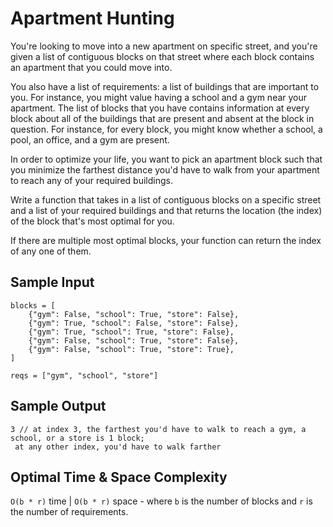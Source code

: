 # Apartment Hunting

You're looking to move into a new apartment on specific street, and you're given a list of contiguous blocks on that street where each block contains an apartment that you could move into.

You also have a list of requirements: a list of buildings that are important to you. For instance, you might value having a school and a gym near your apartment. The list of blocks that you have contains information at every block about all of the buildings that are present and absent at the block in question. For instance, for every block, you might know whether a school, a pool, an office, and a gym are present.

In order to optimize your life, you want to pick an apartment block such that you minimize the farthest distance you'd have to walk from your apartment to reach any of your required buildings.

Write a function that takes in a list of contiguous blocks on a specific street and a list of your required buildings and that returns the location (the index) of the block that's most optimal for you.

If there are multiple most optimal blocks, your function can return the index of any one of them.

## Sample Input

```plaintext
blocks = [
    {"gym": False, "school": True, "store": False},
    {"gym": True, "school": False, "store": False},
    {"gym": True, "school": True, "store": False},
    {"gym": False, "school": True, "store": False},
    {"gym": False, "school": True, "store": True},
]

reqs = ["gym", "school", "store"]
```

## Sample Output

```plaintext
3 // at index 3, the farthest you'd have to walk to reach a gym, a school, or a store is 1 block;
 at any other index, you'd have to walk farther
```

## Optimal Time & Space Complexity

`O(b * r)` time | `O(b * r)` space - where `b` is the number of blocks and `r` is the number of requirements.
